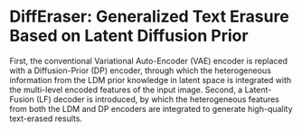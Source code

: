 # DiffEraser: Generalized Text Erasure Based on Latent Diffusion Prior
First, the conventional Variational Auto-Encoder (VAE) encoder is replaced with a Diffusion-Prior (DP) encoder, through which the heterogeneous information from the LDM prior knowledge in latent space is integrated with the multi-level encoded features of the input image.
Second, a Latent-Fusion (LF) decoder is introduced, by which the heterogeneous features from both the LDM and DP encoders are integrated to generate high-quality text-erased results.
